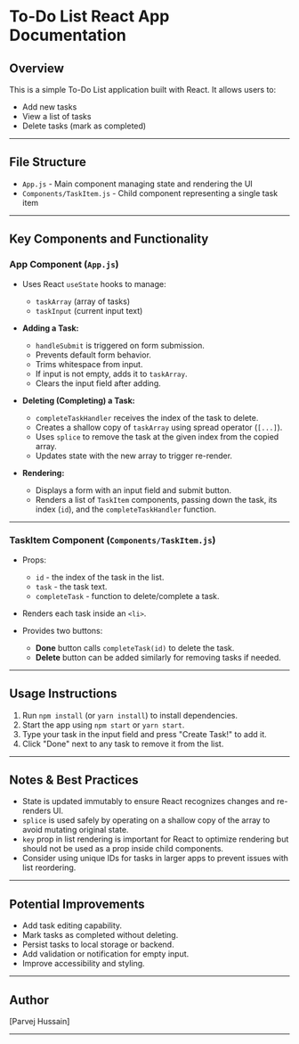 # To-Do List React App Documentation

## Overview
This is a simple To-Do List application built with React. It allows users to:
- Add new tasks
- View a list of tasks
- Delete tasks (mark as completed)

---

## File Structure
- `App.js` - Main component managing state and rendering the UI
- `Components/TaskItem.js` - Child component representing a single task item

---

## Key Components and Functionality

### App Component (`App.js`)
- Uses React `useState` hooks to manage:
  - `taskArray` (array of tasks)
  - `taskInput` (current input text)

- **Adding a Task:**
  - `handleSubmit` is triggered on form submission.
  - Prevents default form behavior.
  - Trims whitespace from input.
  - If input is not empty, adds it to `taskArray`.
  - Clears the input field after adding.

- **Deleting (Completing) a Task:**
  - `completeTaskHandler` receives the index of the task to delete.
  - Creates a shallow copy of `taskArray` using spread operator (`[...]`).
  - Uses `splice` to remove the task at the given index from the copied array.
  - Updates state with the new array to trigger re-render.

- **Rendering:**
  - Displays a form with an input field and submit button.
  - Renders a list of `TaskItem` components, passing down the task, its index (`id`), and the `completeTaskHandler` function.

---

### TaskItem Component (`Components/TaskItem.js`)

- Props:
  - `id` - the index of the task in the list.
  - `task` - the task text.
  - `completeTask` - function to delete/complete a task.

- Renders each task inside an `<li>`.
- Provides two buttons:
  - **Done** button calls `completeTask(id)` to delete the task.
  - **Delete** button can be added similarly for removing tasks if needed.

---

## Usage Instructions

1. Run `npm install` (or `yarn install`) to install dependencies.
2. Start the app using `npm start` or `yarn start`.
3. Type your task in the input field and press "Create Task!" to add it.
4. Click "Done" next to any task to remove it from the list.

---

## Notes & Best Practices

- State is updated immutably to ensure React recognizes changes and re-renders UI.
- `splice` is used safely by operating on a shallow copy of the array to avoid mutating original state.
- `key` prop in list rendering is important for React to optimize rendering but should not be used as a prop inside child components.
- Consider using unique IDs for tasks in larger apps to prevent issues with list reordering.

---

## Potential Improvements

- Add task editing capability.
- Mark tasks as completed without deleting.
- Persist tasks to local storage or backend.
- Add validation or notification for empty input.
- Improve accessibility and styling.

---

## Author

[Parvej Hussain]

---

